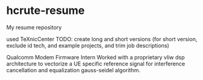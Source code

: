 # hcrute-resume
My resume repository

used TeXnicCenter
TODO: create long and short versions (for short version, exclude id tech, and example projects, and trim job descriptions)

Qualcomm Modem Firmware Intern
Worked with a proprietary vliw dsp architecture to vectorize a UE specific reference signal for interference cancellation and equalization gauss-seidel algorithm.
